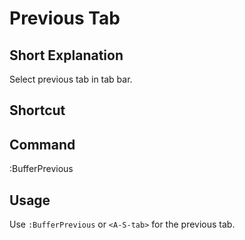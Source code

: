 # Previous Tab

## Short Explanation
Select previous tab in tab bar.

## Shortcut
<A-S-tab>

## Command
:BufferPrevious

## Usage
Use `:BufferPrevious` or `<A-S-tab>` for the previous tab.
